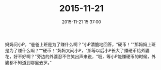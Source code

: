 ﻿---
title: "2015-11-21"
date: 2015-11-21 15:37:00
tags:
categories: 爸爸
---
妈妈问小P，“爸爸上班是为了赚什么啊？”小P清脆地回答，“硬币！”“那妈妈上班是为了赚什么啊？”“硬币！”妈妈又问小P，“那等以后小P长大了赚硬币给外婆花，好不好啊？”旁边的外婆忍不住笑出声来说，“哦，等小P能赚硬币的时候，外婆都不知道到哪里去罗。” ​​​​